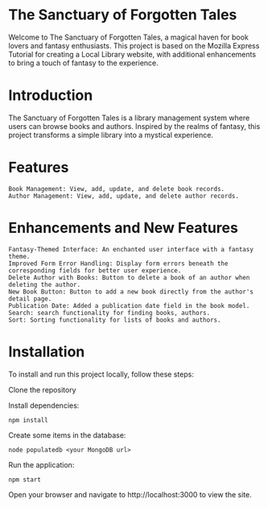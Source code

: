 # The Sanctuary of Forgotten Tales

Welcome to The Sanctuary of Forgotten Tales, a magical haven for book lovers and fantasy enthusiasts. This project is based on the Mozilla Express Tutorial for creating a Local Library website, with additional enhancements to bring a touch of fantasy to the experience.

# Introduction

The Sanctuary of Forgotten Tales is a library management system where users can browse books and authors. Inspired by the realms of fantasy, this project transforms a simple library into a mystical experience.

# Features

    Book Management: View, add, update, and delete book records.
    Author Management: View, add, update, and delete author records.

# Enhancements and New Features

    Fantasy-Themed Interface: An enchanted user interface with a fantasy theme.
    Improved Form Error Handling: Display form errors beneath the corresponding fields for better user experience.
    Delete Author with Books: Button to delete a book of an author when deleting the author.
    New Book Button: Button to add a new book directly from the author's detail page.
    Publication Date: Added a publication date field in the book model.
    Search: search functionality for finding books, authors.
    Sort: Sorting functionality for lists of books and authors.

# Installation

To install and run this project locally, follow these steps:

Clone the repository

Install dependencies:

    npm install

Create some items in the database:

    node populatedb <your MongoDB url>


Run the application:

    npm start

Open your browser and navigate to http://localhost:3000 to view the site.
